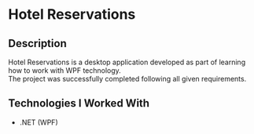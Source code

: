 # Hotel Reservations

## Description
Hotel Reservations is a desktop application developed as part of learning how to work with WPF technology.  
The project was successfully completed following all given requirements.  

## Technologies I Worked With
- .NET (WPF)  
